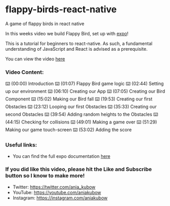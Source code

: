 # flappy-birds-react-native
A game of flappy birds in react native

In this weeks video we build Flappy Bird, set up with [expo](https://bit.ly/expo-docs)!

This is a tutorial for beginners to react-native. As such, a fundamental understanding of JavaScript and React is advised as a prerequisite.

You can view the video [here](https://youtu.be/dhpjjAxKbHE)

### Video Content:
⌨️ (00:00) Introduction
⌨️ (01:07) Flappy Bird game logic
⌨️ (02:44) Setting up our environment
⌨️ (06:10) Creating our App
⌨️ (07:05) Creating our Bird Component
⌨️ (15:02) Making our Bird fall
⌨️ (19:53) Creating our first Obstacles
⌨️ (23:12) Looping our first Obstacles
⌨️ (35:33) Creating our second Obstacles
⌨️ (39:54) Adding random heights to the Obstacles
⌨️ (44:15) Checking for collisions
⌨️ (49:01) Making a game over
⌨️ (51:29) Making our game touch-screen
⌨️ (53:02) Adding the score

### Useful links:
* You can find the full expo documentation [here](https://bit.ly/expo-docs)

### If you did like this video, please hit the Like and Subscribe button so I know to make more!

* Twitter: https://twitter.com/ania_kubow
* YouTube: https://youtube.com/aniakubow
* Instagram: https://instagram.com/aniakubow
